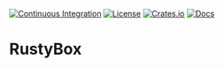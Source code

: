 [![Continuous Integration](https://github.com/barduinor/box-rust-sdk/workflows/Continuous%20Integration/badge.svg)](https://github.com/barduinor/box-rust-sdk/actions)
[![License](https://img.shields.io/github/license/ramsayleung/rspotify)](https://github.com/barduinor/box-rust-sdk/blob/master/LICENSE)
[![Crates.io](https://img.shields.io/crates/v/rspotify.svg)](https://crates.io/crates/rspotify)
[![Docs](https://docs.rs/rspotify/badge.svg)](https://docs.rs/crate/rspotify/)

# RustyBox
